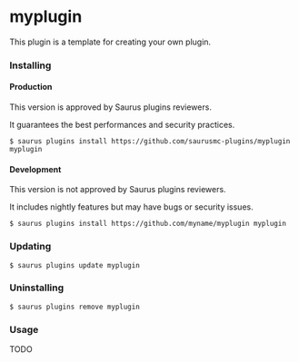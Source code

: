 # myplugin

This plugin is a template for creating your own plugin.

### Installing

#### Production

This version is approved by Saurus plugins reviewers. 

It guarantees the best performances and security practices.

    $ saurus plugins install https://github.com/saurusmc-plugins/myplugin myplugin

#### Development

This version is not approved by Saurus plugins reviewers.

It includes nightly features but may have bugs or security issues.

    $ saurus plugins install https://github.com/myname/myplugin myplugin
    
### Updating

    $ saurus plugins update myplugin
    
### Uninstalling

    $ saurus plugins remove myplugin
    
### Usage

TODO

